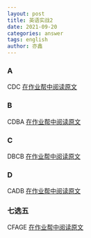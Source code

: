 ```yaml
---
layout: post
title: 英语实战2
date: 2021-09-20
categories: answer
tags: english
author: 亦鑫
---
```


### A
CDC
[在作业帮中阅读原文](https://plat-miniapp.zuoyebang.com/miniapp/share/b14e50d54db9d3a4e2f2d0c2606b0e54+93038fc145f8825aa3faf55e7953039c3b148e576d268c39)

### B
CDBA
[在作业帮中阅读原文](https://plat-miniapp.zuoyebang.com/miniapp/share/996ad72f378a02f2ab613ddb1c164d86+93038fc145f8825aa3faf55e7953039c3b148e576d268c39)

### C
DBCB
[在作业帮中阅读原文](https://plat-miniapp.zuoyebang.com/miniapp/share/562e8f231ec354ca0d0f96ab79a17090+93038fc145f8825aa3faf55e7953039c3b148e576d268c39)

### D
CADB
[在作业帮中阅读原文](https://plat-miniapp.zuoyebang.com/miniapp/share/a0b528f0b65cd54f8256764b2e3afd5d+93038fc145f8825aa3faf55e7953039c3b148e576d268c39)

### 七选五
CFAGE
[在作业帮中阅读原文](https://plat-miniapp.zuoyebang.com/miniapp/share/12209b65e67f03c6ad331cf82c7d53a4+36b5b647fbf3411239c1b4dc5edab3737f6a51577a07bc31)
